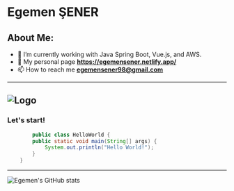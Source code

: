 
# Egemen ŞENER 

## About Me:
* 🌱 I’m currently working with Java Spring Boot, Vue.js, and AWS.
* 🚀 My personal page **https://egemensener.netlify.app/**
* 📫 How to reach me **egemensener98@gmail.com**

-----
![Logo](https://upload.wikimedia.org/wikipedia/commons/thumb/4/44/Spring_Framework_Logo_2018.svg/1200px-Spring_Framework_Logo_2018.svg.png)
---
### Let's start!
```java
        public class HelloWorld {
        public static void main(String[] args) {
            System.out.println("Hello World!");
        }
    }


```
-----
![Egemen's GitHub stats](https://github-readme-stats.vercel.app/api?username=EgemenSener&show_icons=true&theme=radical)

